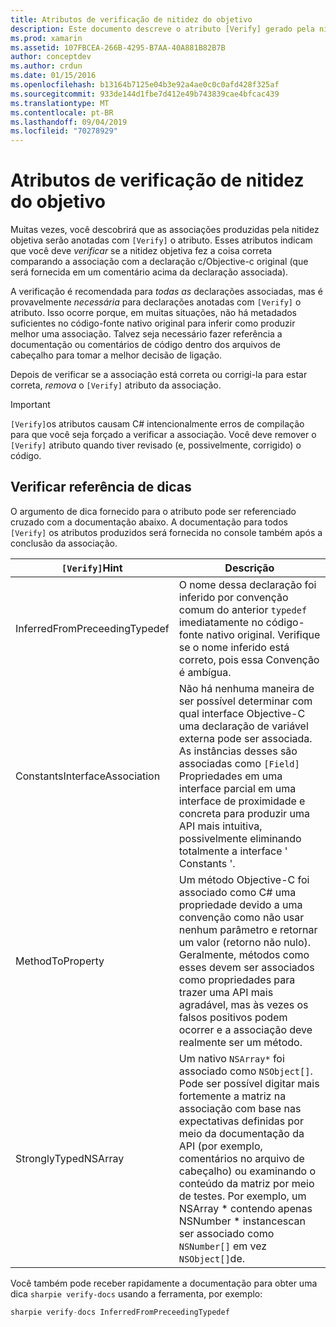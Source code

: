 ```yaml
---
title: Atributos de verificação de nitidez do objetivo
description: Este documento descreve o atributo [Verify] gerado pela nitidez objetiva. O atributo [Verify] realça para os desenvolvedores onde eles devem verificar manualmente a saída de nitidez do objetivo.
ms.prod: xamarin
ms.assetid: 107FBCEA-266B-4295-B7AA-40A881B82B7B
author: conceptdev
ms.author: crdun
ms.date: 01/15/2016
ms.openlocfilehash: b13164b7125e04b3e92a4ae0c0c0afd428f325af
ms.sourcegitcommit: 933de144d1fbe7d412e49b743839cae4bfcac439
ms.translationtype: MT
ms.contentlocale: pt-BR
ms.lasthandoff: 09/04/2019
ms.locfileid: "70278929"
---
```

# <a name="objective-sharpie-verify-attributes"></a>Atributos de verificação de nitidez do objetivo

Muitas vezes, você descobrirá que as associações produzidas pela nitidez objetiva serão anotadas com `[Verify]` o atributo. Esses atributos indicam que você deve _verificar_ se a nitidez objetiva fez a coisa correta comparando a associação com a declaração c/Objective-c original (que será fornecida em um comentário acima da declaração associada).

A verificação é recomendada para _todas as_ declarações associadas, mas é provavelmente _necessária_ para declarações anotadas com `[Verify]` o atributo. Isso ocorre porque, em muitas situações, não há metadados suficientes no código-fonte nativo original para inferir como produzir melhor uma associação. Talvez seja necessário fazer referência a documentação ou comentários de código dentro dos arquivos de cabeçalho para tomar a melhor decisão de ligação.

Depois de verificar se a associação está correta ou corrigi-la para estar correta, _remova_ o `[Verify]` atributo da associação.

> [!IMPORTANT]
> `[Verify]`os atributos causam C# intencionalmente erros de compilação para que você seja forçado a verificar a associação. Você deve remover o `[Verify]` atributo quando tiver revisado (e, possivelmente, corrigido) o código.

## <a name="verify-hints-reference"></a>Verificar referência de dicas

O argumento de dica fornecido para o atributo pode ser referenciado cruzado com a documentação abaixo. A documentação para todos `[Verify]` os atributos produzidos será fornecida no console também após a conclusão da associação.

|`[Verify]`Hint|Descrição|
|---|---|
|InferredFromPreceedingTypedef|O nome dessa declaração foi inferido por convenção comum do anterior `typedef` imediatamente no código-fonte nativo original. Verifique se o nome inferido está correto, pois essa Convenção é ambígua.|
|ConstantsInterfaceAssociation|Não há nenhuma maneira de ser possível determinar com qual interface Objective-C uma declaração de variável externa pode ser associada. As instâncias desses são associadas como `[Field]` Propriedades em uma interface parcial em uma interface de proximidade e concreta para produzir uma API mais intuitiva, possivelmente eliminando totalmente a interface ' Constants '.|
|MethodToProperty|Um método Objective-C foi associado como C# uma propriedade devido a uma convenção como não usar nenhum parâmetro e retornar um valor (retorno não nulo). Geralmente, métodos como esses devem ser associados como propriedades para trazer uma API mais agradável, mas às vezes os falsos positivos podem ocorrer e a associação deve realmente ser um método.|
|StronglyTypedNSArray|Um nativo `NSArray*` foi associado como `NSObject[]`. Pode ser possível digitar mais fortemente a matriz na associação com base nas expectativas definidas por meio da documentação da API (por exemplo, comentários no arquivo de cabeçalho) ou examinando o conteúdo da matriz por meio de testes. Por exemplo, um NSArray * contendo apenas NSNumber * instancescan ser associado como `NSNumber[]` em vez `NSObject[]`de.|

Você também pode receber rapidamente a documentação para obter uma dica `sharpie verify-docs` usando a ferramenta, por exemplo:

```csharp
sharpie verify-docs InferredFromPreceedingTypedef
```

